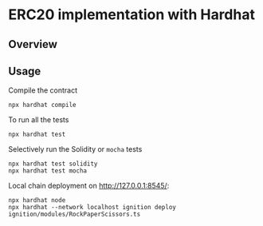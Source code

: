 # ERC20 implementation with Hardhat

## Overview

## Usage


Compile the contract
```
npx hardhat compile
```

To run all the tests

```
npx hardhat test
```

Selectively run the Solidity or `mocha` tests

```
npx hardhat test solidity
npx hardhat test mocha
```

Local chain deployment on http://127.0.0.1:8545/:
```
npx hardhat node
npx hardhat --network localhost ignition deploy ignition/modules/RockPaperScissors.ts
```

